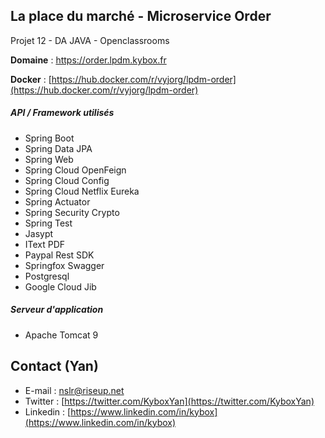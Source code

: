 ## La place du marché - Microservice Order
Projet 12 - DA JAVA - Openclassrooms

**Domaine** : https://order.lpdm.kybox.fr

**Docker** : [https://hub.docker.com/r/vyjorg/lpdm-order](https://hub.docker.com/r/vyjorg/lpdm-order)

##### API / Framework utilisés

- Spring Boot
- Spring Data JPA
- Spring Web
- Spring Cloud OpenFeign
- Spring Cloud Config
- Spring Cloud Netflix Eureka
- Spring Actuator
- Spring Security Crypto
- Spring Test
- Jasypt
- IText PDF
- Paypal Rest SDK
- Springfox Swagger
- Postgresql
- Google Cloud Jib

##### Serveur d'application

- Apache Tomcat 9

## Contact (Yan)

- E-mail : [nslr@riseup.net](mailto:nslr@riseup.net)
- Twitter : [https://twitter.com/KyboxYan](https://twitter.com/KyboxYan)
- Linkedin : [https://www.linkedin.com/in/kybox](https://www.linkedin.com/in/kybox)
